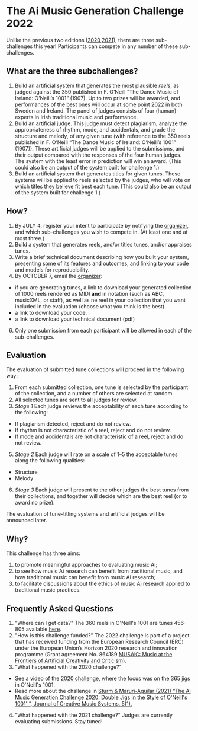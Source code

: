 # The Ai Music Generation Challenge 2022

Unlike the previous two editions ([2020](https://boblsturm.github.io/aimusic2020/),[2021](https://github.com/boblsturm/aimusicgenerationchallenge2021)), there are three sub-challenges this year! Participants can compete in any number of these sub-challenges.

## What are the three subchallenges?

1. Build an artificial system that generates the most plausible _reels_, as judged against the 350 published in F. O’Neill “The Dance Music of Ireland: O’Neill’s 1001” (1907). Up to two prizes will be awarded, and performances of the best ones will occur at some point 2022 in both Sweden and Ireland. The panel of judges consists of four (human) experts in Irish traditional music and performance. 
2. Build an artificial judge. This judge must detect plagiarism, analyze the appropriateness of rhythm, mode, and accidentals, and grade the structure and melody, of any given tune (with reference to the 350 reels published in F. O’Neill “The Dance Music of Ireland: O’Neill’s 1001” (1907)). These artificial judges will be applied to the submissions, and their output compared with the responses of the four human judges. The system with the least error in prediction will win an award. (This could also be an output of the system built for challenge 1.)
3. Build an artificial system that generates titles for given tunes. These systems will be applied to reels selected by the judges, who will vote on which titles they believe fit best each tune. (This could also be an output of the system built for challenge 1.)

## How?
1. By JULY 4, register your intent to participate by notifying the [organizer](mailto:bobs@kth.se?subject=Participation-in-the-Ai-Music-Generation-Challenge-2022), and which sub-challenges you wish to compete in. (At least one and at most three.)
2. Build a system that generates reels, and/or titles tunes, and/or appraises tunes.
3. Write a brief technical document describing how you built your system, presenting some of its features and outcomes, and linking to your code and models for reproducibility.
4. By OCTOBER 7, email the [organizer](mailto:bobs@kth.se):
- if you are generating tunes, a link to download your generated collection of 1000 reels rendered as MIDI **and** in notation (such as ABC, musicXML, or staff), as well as ne reel in your collection that you want included in the evaluation (choose what you think is the best).
- a link to download your code.
- a link to download your technical document (pdf)
6. Only one submission from each participant will be allowed in each of the sub-challenges.

## Evaluation
The evaluation of submitted tune collections will proceed in the following way:
1. From each submitted collection, one tune is selected by the participant of the collection, and a number of others are selected at random.
3. All selected tunes are sent to all judges for review.
4. _Stage 1_ Each judge reviews the acceptability of each tune according to the following:
- If plagiarism detected, reject and do not review.
- If rhythm is not characteristic of a reel, reject and do not review.
- If mode and accidentals are not characteristic of a reel, reject and do not review.
5. _Stage 2_ Each judge will rate on a scale of 1–5 the acceptable tunes along the following qualities:
- Structure
- Melody
6. _Stage 3_ Each judge will present to the other judges the best tunes from their collections, and together will decide which are the best reel (or to award no prize).

The evaluation of tune-titling systems and artificial judges will be announced later. 

## Why?
This challenge has three aims:
1. to promote meaningful approaches to evaluating music Ai;
2. to see how music Ai research can benefit from traditional music, and how traditional music can benefit from music Ai research;
3. to facilitate discussions about the ethics of music Ai research applied to traditional music practices.

## Frequently Asked Questions
1. "Where can I get data?" The 360 reels in O'Neill's 1001 are tunes 456-805 available [here](http://john-chambers.us/~jc/music/book/ONeills/1001/).
2. "How is this challenge funded?" The 2022 challenge is part of a project that has received funding from the European Research Council (ERC) under the European Union’s Horizon 2020 research and innovation programme (Grant agreement No. 864189 [MUSAiC: Music at the Frontiers of Artificial Creativity and Criticism](https://www.kth.se/is/tmh/speech-communication/musaic-music-at-the-frontiers-of-artificial-creativity-and-criticism-1.950539)).
3. "What happened with the 2020 challenge?"
- See a video of the [2020 challenge](https://youtu.be/KSoSyoEx6hc), where the focus was on the 365 jigs in O'Neill's 1001.
- Read more about the challenge in [Sturm & Maruri-Aguilar (2021) “The Ai Music Generation Challenge 2020: Double Jigs in the Style of O'Neill's 1001''”, Journal of Creative Music Systems. 5(1).](https://doi.org/10.5920/jcms.950)
4. "What happened with the 2021 challenge?" Judges are currently evaluating submissions. Stay tuned!

